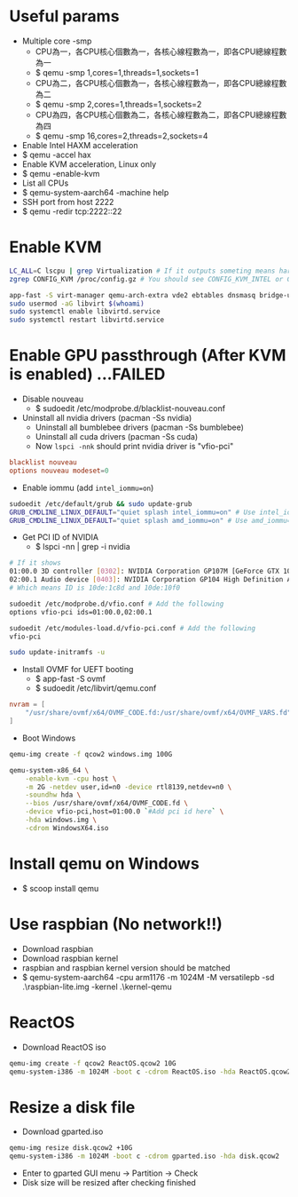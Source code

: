 Useful params
=====
* Multiple core -smp
    * CPU為一，各CPU核心個數為一，各核心線程數為一，即各CPU總線程數為一
    * $ qemu -smp 1,cores=1,threads=1,sockets=1
    * CPU為二，各CPU核心個數為一，各核心線程數為一，即各CPU總線程數為二
    * $ qemu -smp 2,cores=1,threads=1,sockets=2
    * CPU為四，各CPU核心個數為二，各核心線程數為二，即各CPU總線程數為四
    * $ qemu -smp 16,cores=2,threads=2,sockets=4
* Enable Intel HAXM acceleration
* $ qemu -accel hax
* Enable KVM acceleration, Linux only
* $ qemu -enable-kvm
* List all CPUs
* $ qemu-system-aarch64 -machine help
* SSH port from host 2222
* $ qemu -redir tcp:2222::22

Enable KVM
=====
```sh
LC_ALL=C lscpu | grep Virtualization # If it outputs someting means hardware is usable
zgrep CONFIG_KVM /proc/config.gz # You should see CONFIG_KVM_INTEL or CONFIG_KVM_AMD as ‘m’ or ‘y’

app-fast -S virt-manager qemu-arch-extra vde2 ebtables dnsmasq bridge-utils openbsd-netcat --needed
sudo usermod -aG libvirt $(whoami)
sudo systemctl enable libvirtd.service
sudo systemctl restart libvirtd.service
```

Enable GPU passthrough (After KVM is enabled) ...FAILED
=====
* Disable nouveau
    * $ sudoedit /etc/modprobe.d/blacklist-nouveau.conf
* Uninstall all nvidia drivers (pacman -Ss nvidia)
    * Uninstall all bumblebee drivers (pacman -Ss bumblebee)
    * Uninstall all cuda drivers (pacman -Ss cuda)
    * Now `lspci -nnk` should print nvidia driver is "vfio-pci"
```conf
blacklist nouveau
options nouveau modeset=0
```
* Enable iommu (add `intel_iommu=on`)
```sh
sudoedit /etc/default/grub && sudo update-grub
GRUB_CMDLINE_LINUX_DEFAULT="quiet splash intel_iommu=on" # Use intel_iommu=on for intel
GRUB_CMDLINE_LINUX_DEFAULT="quiet splash amd_iommu=on" # Use amd_iommu=on for amd
```
* Get PCI ID of NVIDIA
    * $ lspci -nn | grep -i nvidia
```sh
# If it shows
01:00.0 3D controller [0302]: NVIDIA Corporation GP107M [GeForce GTX 1050 Mobile] [10de:1c8d] (rev ff)
02:00.1 Audio device [0403]: NVIDIA Corporation GP104 High Definition Audio Controller [10de:10f0] (rev a1)
# Which means ID is 10de:1c8d and 10de:10f0

sudoedit /etc/modprobe.d/vfio.conf # Add the following
options vfio-pci ids=01:00.0,02:00.1

sudoedit /etc/modules-load.d/vfio-pci.conf # Add the following
vfio-pci

sudo update-initramfs -u
```
* Install OVMF for UEFT booting
    * $ app-fast -S ovmf
    * $ sudoedit /etc/libvirt/qemu.conf
```conf
nvram = [
    "/usr/share/ovmf/x64/OVMF_CODE.fd:/usr/share/ovmf/x64/OVMF_VARS.fd"
]
```
* Boot Windows
```sh
qemu-img create -f qcow2 windows.img 100G

qemu-system-x86_64 \
    -enable-kvm -cpu host \
    -m 2G -netdev user,id=n0 -device rtl8139,netdev=n0 \
    -soundhw hda \
    --bios /usr/share/ovmf/x64/OVMF_CODE.fd \
    -device vfio-pci,host=01:00.0 `#Add pci id here` \
    -hda windows.img \
    -cdrom WindowsX64.iso
```

Install qemu on Windows
=====
* $ scoop install qemu

Use raspbian (No network!!)
=====
* Download raspbian [](http://downloads.raspberrypi.org/raspbian_lite/images)
* Download raspbian kernel [](https://github.com/dhruvvyas90/qemu-rpi-kernel)
* raspbian and raspbian kernel version should be matched
* $ qemu-system-aarch64 -cpu arm1176 -m 1024M -M versatilepb -sd .\raspbian-lite.img -kernel .\kernel-qemu

ReactOS
=====
* Download ReactOS iso
```sh
qemu-img create -f qcow2 ReactOS.qcow2 10G
qemu-system-i386 -m 1024M -boot c -cdrom ReactOS.iso -hda ReactOS.qcow2 -localtime -net "nic,model=ne2k_pci" -net user -serial file:ReactOS.log
```

Resize a disk file
=====
* Download gparted.iso
```sh
qemu-img resize disk.qcow2 +10G
qemu-system-i386 -m 1024M -boot c -cdrom gparted.iso -hda disk.qcow2
```
* Enter to gparted GUI menu -> Partition -> Check
* Disk size will be resized after checking finished
